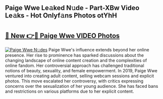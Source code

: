 ## Paige Wwe Le𝚊ked N𝚞de - Part-XBw Video Le𝚊ks - Hot Onlyf𝚊ns Photos otYhH

# <h2><a href="http://ab79654.deff.icu/?id=Paige+Wwe">🔗 New 👉🔴 Paige Wwe VIDEO Photos</a></h2>

[![Paige Wwe N𝚞des](https://i.imgur.com/rIISA9y.gif)](http://ab79654.deff.icu/?id=Paige+Wwe)
Paige Wwe's influence extends beyond her online presence. Her rise to prominence has sparked discussions about the changing landscape of online content creation and the complexities of online fandom. Her controversial approach has challenged traditional notions of beauty, sexuality, and female empowerment. In 2019, Paige Wwe ventured into creating adult content, selling webcam sessions and explicit photos. This move escalated her controversy, with critics expressing concerns over the sexualization of her young audience. She has faced bans and restrictions on various platforms due to her explicit content.
